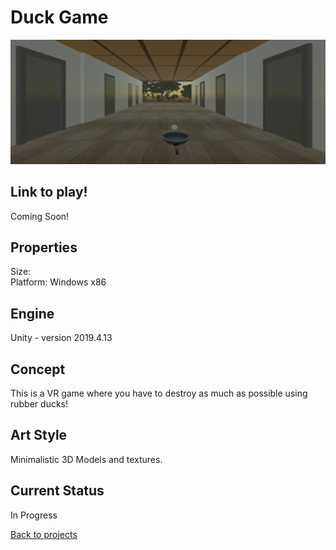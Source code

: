 # Duck Game
![DuckGameBanner](duckGame.png)

## Link to play!
Coming Soon!

## Properties
Size:<br>
Platform: Windows x86

## Engine
Unity - version 2019.4.13

## Concept
This is a VR game where you have to destroy as much as possible using rubber ducks! 

## Art Style
Minimalistic 3D Models and textures.

## Current Status
In Progress

[Back to projects](projects.md)

